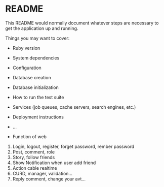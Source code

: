 # README

This README would normally document whatever steps are necessary to get the
application up and running.

Things you may want to cover:

* Ruby version

* System dependencies

* Configuration

* Database creation

* Database initialization

* How to run the test suite

* Services (job queues, cache servers, search engines, etc.)

* Deployment instructions

* ...
- Function of web
1. Login, logout, register, forget password, rember password
2. Post, comment, role
3. Story, follow friends
4. Show Notification when user add friend
5. Action cable realtime 
6. CURD, manager, validation...
7. Reply comment, change your avt...
